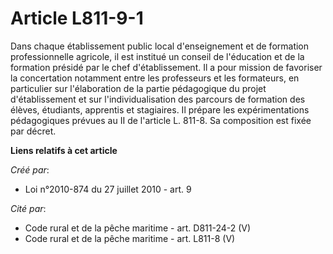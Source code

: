 # Article L811-9-1

Dans chaque établissement public local d'enseignement et de formation professionnelle agricole, il est institué un conseil de
l'éducation et de la formation présidé par le chef d'établissement. Il a pour mission de favoriser la concertation notamment
entre les professeurs et les formateurs, en particulier sur l'élaboration de la partie pédagogique du projet d'établissement
et sur l'individualisation des parcours de formation des élèves, étudiants, apprentis et stagiaires. Il prépare les
expérimentations pédagogiques prévues au II de l'article L. 811-8. Sa composition est fixée par décret.

**Liens relatifs à cet article**

_Créé par_:

  - Loi n°2010-874 du 27 juillet 2010 - art. 9

_Cité par_:

  - Code rural et de la pêche maritime - art. D811-24-2 (V)
  - Code rural et de la pêche maritime - art. L811-8 (V)

